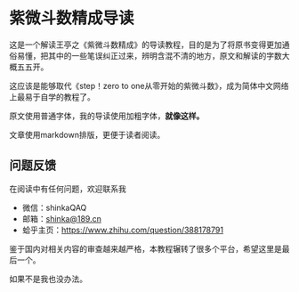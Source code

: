 # 紫微斗数精成导读
这是一个解读王亭之《紫微斗数精成》的导读教程，目的是为了将原书变得更加通俗易懂，把其中的一些笔误纠正过来，辨明含混不清的地方，原文和解读的字数大概五五开。

这应该是能够取代《step！zero to one从零开始的紫微斗数》，成为简体中文网络上最易于自学的教程了。

原文使用普通字体，我的导读使用加粗字体，**就像这样。**

文章使用markdown排版，更便于读者阅读。

## 问题反馈
在阅读中有任何问题，欢迎联系我
* 微信：shinkaQAQ
* 邮箱：shinka@189.cn
* 蛤乎主页：https://www.zhihu.com/question/388178791

鉴于国内对相关内容的审查越来越严格，本教程辗转了很多个平台，希望这里是最后一个。

如果不是我也没办法。
